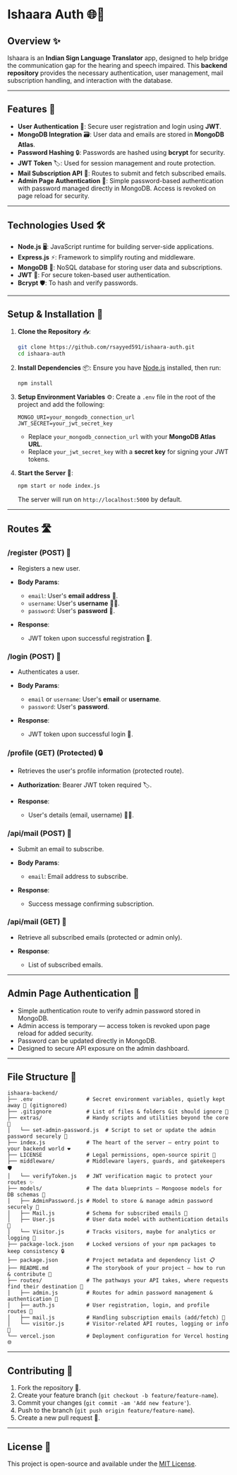 # Ishaara Auth 🌐🤖

## Overview ✨

Ishaara is an **Indian Sign Language Translator** app, designed to help bridge the communication gap for the hearing and speech impaired. This **backend repository** provides the necessary authentication, user management, mail subscription handling, and interaction with the database.

---

## Features 🚀

* **User Authentication** 🔐: Secure user registration and login using **JWT**.
* **MongoDB Integration** 🗃️: User data and emails are stored in **MongoDB Atlas**.
* **Password Hashing** 🔒: Passwords are hashed using **bcrypt** for security.
* **JWT Token** 🏷️: Used for session management and route protection.
* **Mail Subscription API** 📧: Routes to submit and fetch subscribed emails.
* **Admin Page Authentication** 🔑: Simple password-based authentication with password managed directly in MongoDB. Access is revoked on page reload for security.

---

## Technologies Used 🛠️

* **Node.js** 🖥️: JavaScript runtime for building server-side applications.
* **Express.js** ⚡: Framework to simplify routing and middleware.
* **MongoDB** 🌱: NoSQL database for storing user data and subscriptions.
* **JWT** 🔑: For secure token-based user authentication.
* **Bcrypt** 🛡️: To hash and verify passwords.

---

## Setup & Installation 🔧

1. **Clone the Repository** 📥:

   ```bash
   git clone https://github.com/rsayyed591/ishaara-auth.git
   cd ishaara-auth
   ```

2. **Install Dependencies** 📦:
   Ensure you have [Node.js](https://nodejs.org/) installed, then run:

   ```bash
   npm install
   ```

3. **Setup Environment Variables** ⚙️:
   Create a `.env` file in the root of the project and add the following:

   ```
   MONGO_URI=your_mongodb_connection_url
   JWT_SECRET=your_jwt_secret_key
   ```

   * Replace `your_mongodb_connection_url` with your **MongoDB Atlas URL**.
   * Replace `your_jwt_secret_key` with a **secret key** for signing your JWT tokens.

4. **Start the Server** 🚀:

   ```bash
   npm start or node index.js
   ```

   The server will run on `http://localhost:5000` by default.

---

## Routes 🛣️

### **/register** (POST) 📝

* Registers a new user.
* **Body Params**:

  * `email`: User's **email address** 📧.
  * `username`: User's **username** 🧑‍💻.
  * `password`: User's **password** 🔑.
* **Response**:

  * JWT token upon successful registration 🏅.

### **/login** (POST) 🔑

* Authenticates a user.
* **Body Params**:

  * `email` or `username`: User's **email** or **username**.
  * `password`: User's **password**.
* **Response**:

  * JWT token upon successful login 🎉.

### **/profile** (GET) (Protected) 🔒

* Retrieves the user's profile information (protected route).
* **Authorization**: Bearer JWT token required 🏷️.
* **Response**:

  * User's details (email, username) 🧑‍💻.

### **/api/mail** (POST) 📧

* Submit an email to subscribe.
* **Body Params**:

  * `email`: Email address to subscribe.
* **Response**:

  * Success message confirming subscription.

### **/api/mail** (GET) 📧

* Retrieve all subscribed emails (protected or admin only).
* **Response**:

  * List of subscribed emails.

---

## Admin Page Authentication 🔐

* Simple authentication route to verify admin password stored in MongoDB.
* Admin access is temporary — access token is revoked upon page reload for added security.
* Password can be updated directly in MongoDB.
* Designed to secure API exposure on the admin dashboard.

---

## File Structure 📂

```
ishaara-backend/
├── .env                 # Secret environment variables, quietly kept away 🌙 (gitignored)
├── .gitignore           # List of files & folders Git should ignore 🛑
├── extras/              # Handy scripts and utilities beyond the core 🎩
│   └── set-admin-password.js  # Script to set or update the admin password securely 🔐
├── index.js             # The heart of the server — entry point to your backend world ❤️
├── LICENSE              # Legal permissions, open-source spirit 📜
├── middleware/          # Middleware layers, guards, and gatekeepers 🛡️
│   └── verifyToken.js   # JWT verification magic to protect your routes ✨
├── models/              # The data blueprints — Mongoose models for DB schemas 📐
│   ├── AdminPassword.js # Model to store & manage admin password securely 🔑
│   ├── Mail.js          # Schema for subscribed emails 📧
│   ├── User.js          # User data model with authentication details 👤
│   └── Visitor.js       # Tracks visitors, maybe for analytics or logging 👀
├── package-lock.json    # Locked versions of your npm packages to keep consistency 🔒
├── package.json         # Project metadata and dependency list 📋
├── README.md            # The storybook of your project — how to run & contribute 📖
├── routes/              # The pathways your API takes, where requests find their destination 🚦
│   ├── admin.js         # Routes for admin password management & authentication 🔐
│   ├── auth.js          # User registration, login, and profile routes 🔑
│   ├── mail.js          # Handling subscription emails (add/fetch) 📧
│   └── visitor.js       # Visitor-related API routes, logging or info 👣
└── vercel.json          # Deployment configuration for Vercel hosting 🌐
```

---

## Contributing 🤝

1. Fork the repository 🍴.
2. Create your feature branch (`git checkout -b feature/feature-name`).
3. Commit your changes (`git commit -am 'Add new feature'`).
4. Push to the branch (`git push origin feature/feature-name`).
5. Create a new pull request 🔀.

---

## License 📜

This project is open-source and available under the [MIT License](LICENSE).